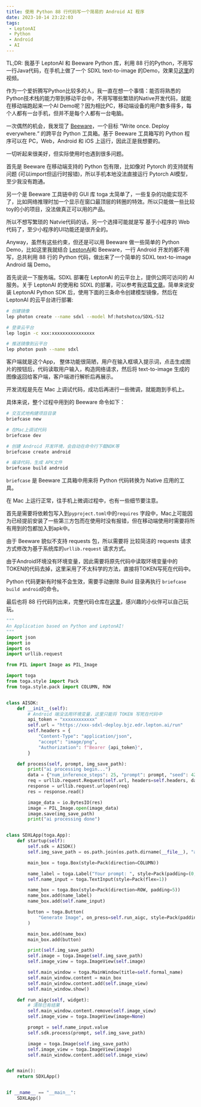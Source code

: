 ```yaml
---
title: 使用 Python 88 行代码写一个简易的 Android AI 程序
date: 2023-10-14 23:22:03
tags:
 - LeptonAI
 - Python
 - Android
 - AI
---
```


TL;DR:
我基于 LeptonAI 和 Beeware Python 库，利用 88 行的Python，不用写一行Java代码，在手机上做了一个 SDXL text-to-image 的Demo，效果见[这里](https://zhuanlan.zhihu.com/p/661358058)的视频。

作为一个爱折腾写Python比较多的人，我一直在想一个事情：能否将熟悉的Python技术栈的能力带到移动平台中，不用写哪些繁琐的Native开发代码，就能在移动端跑起来一个AI Demo呢？因为相比PC，移动端设备的用户数多得多，每个人都有一台手机，但并不是每个人都有一台电脑。

一次偶然的机会，我发现了 [Beeware](https://beeware.org/)，一个目标 “Write once. Deploy everywhere.“ 的跨平台 Python 工具箱。基于 Beeware 工具箱写的 Python 程序可以在 PC，Web，Android 和 iOS 上运行，因此正是我想要的。

一切听起来很美好，但实际使用时也遇到很多问题。
<!--more-->

首先是 Beeware 在移动端支持的 Python 包有限，比如像对 Pytorch 的支持就有问题 (可以import但运行时报错)，所以手机本地没法直接运行 Pytorch AI模型，至少我没有跑通。

另一个是 Beeware 工具链中的 GUI 库 toga 太简单了，一些复杂的功能实现不了，比如网络推理时加一个显示在窗口最顶层的转圈的特效。所以只能做一些比较toy的小的项目，没法做真正可以用的产品。

所以不想写繁琐的 Natvie代码的话，另一个选择可能就是写 基于小程序的 Web 代码了，至少小程序的UI功能还是很齐全的。

Anyway，虽然有这些约束，但还是可以用 Beeware 做一些简单的 Python Demo，比如这里我就结合 [LeptonAI](https://www.lepton.ai/)和 Beeware，一行 Android 开发的都不用写，总共利用 88 行的 Python 代码，做出来了一个简单的 SDXL text-to-image Android 端 Demo。

首先说说一下服务端。SDXL 部署在 LeptonAI 的云平台上，提供公网可访问的 AI 服务。关于 LeptonAI 的使用和 SDXL 的部署，可以参考我这篇[文章](https://zhuanlan.zhihu.com/p/661243511)。简单来说安装 LeptonAI Python SDK 后，使用下面的三条命令创建模型镜像，然后在 LeptonAI 的云平台进行部署:

```bash
# 创建镜像
lep photon create --name sdxl --model hf:hotshotco/SDXL-512

# 登录云平台
lep login -c xxx:xxxxxxxxxxxxxxxx

# 推送镜像到云平台
lep photon push --name sdxl
```

客户端就是这个App， 整体功能很简陋，用户在输入框填入提示词，点击生成图片的按钮后，代码读取用户输入，构造网络请求，然后将 text-to-image 生成的图像返回给客户端，客户端进行解析后再展示。

开发流程是先在 Mac 上调试代码，成功后再进行一些微调，就能跑到手机上。

具体来说，整个过程中用到的 Beeware 命令如下：
```bash
# 交互式地构建项目目录
briefcase new

# 在Mac上调试代码
briefcase dev

# 创建 Android 开发环境，会自动在命令行下载NDK等
briefcase create android 

# 编译代码，生成 APK文件
briefcase build android
```
`briefcase` 是 Beeware 工具箱中用来将 Python 代码转换为 Native 应用的工具。

在 Mac 上运行正常，往手机上微调过程中，也有一些细节要注意。

首先是需要将依赖包写入到`pyproject.toml`中的`requires` 字段中，Mac上可能因为已经提前安装了一些第三方包而在使用时没有报错，但在移动端使用时需要将所有用到的包都加入到apk中。
    
由于 Beeware 貌似不支持 requests 包，所以需要将 比较简洁的 requests 请求方式修改为基于系统库的`urllib.request` 请求方式。

由于Android环境没有环境变量，因此需要将原先代码中读取环境变量中的TOKEN的代码去掉，这里采用了不太科学的方法，直接将TOKEN写死在代码中。

Python 代码更新有时候不会生效，需要手动删除 Build 目录再执行 `briefcase build android`的命令。

最后也将 88 行代码列出来，完整代码仓库在[这里](https://github.com/vra/sdxl-python-app)，感兴趣的小伙伴可以自己玩玩。


```python
"""
An Application based on Python and LeptonAI!
"""
import json
import io
import os
import urllib.request

from PIL import Image as PIL_Image

import toga
from toga.style import Pack
from toga.style.pack import COLUMN, ROW


class AISDK:
    def __init__(self):
        # Android 端没法用环境变量，这里只能将 TOKEN 写死在代码中
        api_token = "xxxxxxxxxxxx"
        self.url = "https://xxx-sdxl-deploy.bjz.edr.lepton.ai/run"
        self.headers = {
            "Content-Type": "application/json",
            "accept": "image/png",
            "Authorization": f"Bearer {api_token}",
        }

    def process(self, prompt, img_save_path):
        print("ai processing begin...")
        data = {"num_inference_steps": 25, "prompt": prompt, "seed": 42}
        req = urllib.request.Request(self.url, headers=self.headers, data=json.dumps(data).encode('utf-8'))
        response = urllib.request.urlopen(req)
        res = response.read()

        image_data = io.BytesIO(res)
        image = PIL_Image.open(image_data)
        image.save(img_save_path)
        print("ai processing done")


class SDXLApp(toga.App):
    def startup(self):
        self.sdk = AISDK()
        self.img_save_path = os.path.join(os.path.dirname(__file__), "aigc_img.jpg")

        main_box = toga.Box(style=Pack(direction=COLUMN))

        name_label = toga.Label("Your prompt: ", style=Pack(padding=(0, 5)))
        self.name_input = toga.TextInput(style=Pack(flex=1))

        name_box = toga.Box(style=Pack(direction=ROW, padding=5))
        name_box.add(name_label)
        name_box.add(self.name_input)

        button = toga.Button(
            "Generate Image", on_press=self.run_aigc, style=Pack(padding=5)
        )

        main_box.add(name_box)
        main_box.add(button)

        print(self.img_save_path)
        self.image = toga.Image(self.img_save_path)
        self.image_view = toga.ImageView(self.image)

        self.main_window = toga.MainWindow(title=self.formal_name)
        self.main_window.content = main_box
        self.main_window.content.add(self.image_view)
        self.main_window.show()

    def run_aigc(self, widget):
        # 清除已有结果
        self.main_window.content.remove(self.image_view)
        self.image_view = toga.ImageView(image=None)

        prompt = self.name_input.value
        self.sdk.process(prompt, self.img_save_path)

        image = toga.Image(self.img_save_path)
        self.image_view = toga.ImageView(image)
        self.main_window.content.add(self.image_view)


def main():
    return SDXLApp()


if __name__ == "__main__":
    SDXLApp()
```


